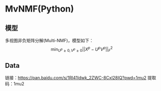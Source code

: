 # MvNMF(Python)
## 模型
多视图非负矩阵分解(Multi-NMF)，模型如下：
$$\min_{U^{p} \geq 0, V^{p} \geq 0}||X^{p}-U^{p}V^{p}||_{F}^{2}$$
## Data
链接：https://pan.baidu.com/s/1Rl41Idwk_2ZWC-8Cxl28IQ?pwd=1mu2 
提取码：1mu2
